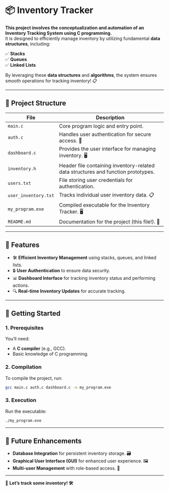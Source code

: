 # 📦 **Inventory Tracker**  

**This project involves the conceptualization and automation of an Inventory Tracking System using C programming.**  
It is designed to efficiently manage inventory by utilizing fundamental **data structures**, including:  

✅ **Stacks**  
✅ **Queues**  
✅ **Linked Lists**  

By leveraging these **data structures** and **algorithms**, the system ensures smooth operations for tracking inventory! 📋  

---

## 📂 **Project Structure**  

| **File**               | **Description**                                                                 |
|-------------------------|---------------------------------------------------------------------------------|
| `main.c`               | Core program logic and entry point.                                             |
| `auth.c`               | Handles user authentication for secure access. 🔐                                |
| `dashboard.c`          | Provides the user interface for managing inventory. 🖥️                          |
| `inventory.h`          | Header file containing inventory-related data structures and function prototypes.|
| `users.txt`            | File storing user credentials for authentication.                               |
| `user_inventory.txt`   | Tracks individual user inventory data. 📋                                       |
| `my_program.exe`       | Compiled executable for the Inventory Tracker. 🖥️                               |
| `README.md`            | Documentation for the project (this file!). 📖                                  |

---

## 🔑 **Features**  

- 🛠️ **Efficient Inventory Management** using stacks, queues, and linked lists.  
- 🔒 **User Authentication** to ensure data security.  
- 📊 **Dashboard Interface** for tracking inventory status and performing actions.  
- 🔍 **Real-time Inventory Updates** for accurate tracking.  

---

## 🚀 **Getting Started**  

### **1. Prerequisites**  
You’ll need:  
- A **C compiler** (e.g., GCC).  
- Basic knowledge of C programming.  

### **2. Compilation**  
To compile the project, run:  
```bash
gcc main.c auth.c dashboard.c -o my_program.exe
```  

### **3. Execution**  
Run the executable:  
```bash
./my_program.exe
```  

---

## 🎯 **Future Enhancements**  

- **Database Integration** for persistent inventory storage. 🗃️  
- **Graphical User Interface (GUI)** for enhanced user experience. 🖼️  
- **Multi-user Management** with role-based access. 👥  

---

🎉 **Let’s track some inventory! 🛠️**  
